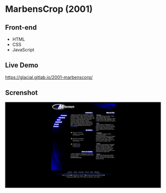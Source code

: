 # MarbensCrop (2001)

## Front-end 

* HTML
* CSS
* JavaScript


## Live Demo

https://glacial.gitlab.io/2001-marbenscorp/

## Screnshot

![screenshot](design/01-home.png)
